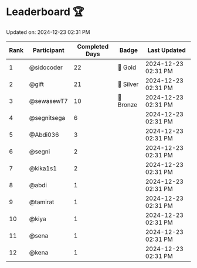 # Leaderboard 🏆

Updated on: 2024-12-23 02:31 PM

| Rank | Participant       | Completed Days | Badge      | Last Updated         |
|------|-------------------|----------------|------------|----------------------|
| 1    | @sidocoder        | 22             | 🏅 Gold     | 2024-12-23 02:31 PM |
| 2    | @gift             | 21             | 🥈 Silver   | 2024-12-23 02:31 PM |
| 3    | @sewasewT7        | 10             | 🥉 Bronze   | 2024-12-23 02:31 PM |
| 4    | @segnitsega       | 6              |            | 2024-12-23 02:31 PM |
| 5    | @Abdi036          | 3              |            | 2024-12-23 02:31 PM |
| 6    | @segni            | 2              |            | 2024-12-23 02:31 PM |
| 7    | @kika1s1          | 2              |            | 2024-12-23 02:31 PM |
| 8    | @abdi             | 1              |            | 2024-12-23 02:31 PM |
| 9    | @tamirat          | 1              |            | 2024-12-23 02:31 PM |
| 10   | @kiya             | 1              |            | 2024-12-23 02:31 PM |
| 11   | @sena             | 1              |            | 2024-12-23 02:31 PM |
| 12   | @kena             | 1              |            | 2024-12-23 02:31 PM |
